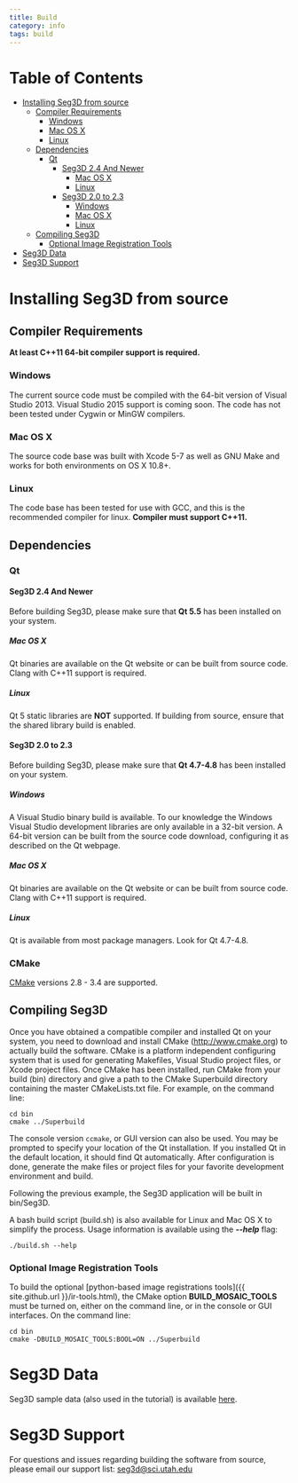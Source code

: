```yaml
---
title: Build
category: info
tags: build
---
```


Table of Contents
=================

* [Installing Seg3D from source](#installing-seg3d-from-source)
  * [Compiler Requirements](#compiler-requirements)
    * [Windows](#windows)
    * [Mac OS X](#mac-os-x)
    * [Linux](#linux)
  * [Dependencies](#dependencies)
    * [Qt](#qt)
      * [Seg3D 2.4 And Newer](#seg3d-24-and-newer)
        * [Mac OS X](#mac-os-x-2)
        * [Linux](#linux-2)
      * [Seg3D 2.0 to 2.3](#seg3d-20-to-23)
        * [Windows](#windows)
        * [Mac OS X](#mac-os-x-1)
        * [Linux](#linux-1)
  * [Compiling Seg3D](#compiling-seg3d)
    * [Optional Image Registration Tools](#optional-image-registration-tools)
* [Seg3D Data](#seg3d-data)
* [Seg3D Support](#seg3d-support)

<!-- Created by [gh-md-toc](https://github.com/ekalinin/github-markdown-toc) -->

# Installing Seg3D from source

## Compiler Requirements

**At least C++11 64-bit compiler support is required.**

### Windows

The current source code must be compiled with the 64-bit version of Visual Studio 2013.
Visual Studio 2015 support is coming soon.
The code has not been tested under Cygwin or MinGW compilers.

### Mac OS X

The source code base was built with Xcode 5-7 as well as GNU Make and works for both environments on OS X 10.8+.

### Linux

The code base has been tested for use with GCC, and this is the recommended compiler for
linux. **Compiler must support C++11.**

## Dependencies

### Qt

#### Seg3D 2.4 And Newer

Before building Seg3D, please make sure that **Qt 5.5** has been installed on your system.

##### Mac OS X

Qt binaries are available on the Qt website or can be built from source code.
Clang with C++11 support is required.

##### Linux

Qt 5 static libraries are **NOT** supported. If building from source, ensure that the shared library build is enabled.

#### Seg3D 2.0 to 2.3

Before building Seg3D, please make sure that **Qt 4.7-4.8** has been installed on your system.

##### Windows

A Visual Studio binary build is available.
To our knowledge the Windows Visual Studio development libraries are only available in a 32-bit version.
A 64-bit version can be built from the source code download, configuring it as described on the Qt webpage.

##### Mac OS X

Qt binaries are available on the Qt website or can be built from source code.
Clang with C++11 support is required.

##### Linux

Qt is available from most package managers. Look for Qt 4.7-4.8.

### CMake

[CMake](https://cmake.org/) versions 2.8 - 3.4 are supported.


## Compiling Seg3D

Once you have obtained a compatible compiler and installed Qt on your system, you need to 
download and install CMake (http://www.cmake.org) to actually build the software.
CMake is a platform independent configuring system that is used for generating Makefiles,
Visual Studio project files, or Xcode project files.
Once CMake has been installed, run CMake from your build (bin) directory and give a path to the CMake Superbuild directory containing the master CMakeLists.txt file.
For example, on the command line:

```
cd bin
cmake ../Superbuild
```

The console version ``ccmake``, or GUI version can also be used.
You may be prompted to specify your location of the Qt installation.
If you installed Qt in the default location, it should find Qt automatically.
After configuration is done, generate the make files or project files for your favorite
development environment and build.

Following the previous example, the Seg3D application will be built in bin/Seg3D.

A bash build script (build.sh) is also available for Linux and Mac OS X to simplify the process.
Usage information is available using the ***--help*** flag:

```
./build.sh --help
```

### Optional Image Registration Tools

To build the optional [python-based image registrations tools]({{ site.github.url }}/ir-tools.html), the CMake option **BUILD_MOSAIC_TOOLS** must be turned on, either on the command line, or in the console or GUI interfaces.
On the command line:

```
cd bin
cmake -DBUILD_MOSAIC_TOOLS:BOOL=ON ../Superbuild
```

# Seg3D Data

Seg3D sample data (also used in the tutorial) is available [here](https://github.com/CIBC-Internal/Seg3DData/releases).

# Seg3D Support

For questions and issues regarding building the software from source, 
please email our support list: seg3d@sci.utah.edu

